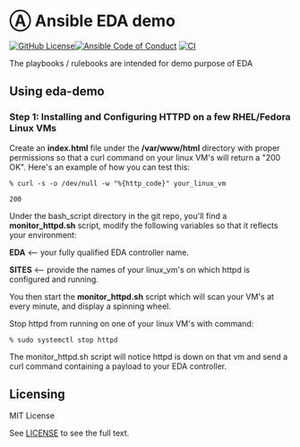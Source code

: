 # Ⓐ Ansible EDA demo


[![GitHub License](https://img.shields.io/github/license/daleroux/eda-demo)](https://github.com/daleroux/eda-demo/blob/main/LICENSE)[![Ansible Code of Conduct](https://img.shields.io/badge/Code%20of%20Conduct-Ansible-silver.svg)](https://docs.ansible.com/ansible/latest/community/code_of_conduct.html)
[![CI](https://github.com/daleroux/eda-demo/actions/workflows/main.yml/badge.svg)](https://github.com/daleroux/eda-demo/actions/workflows/main.yml)

The playbooks / rulebooks are intended for demo purpose of EDA

<!-- TODO| ## Code of Conduct

We follow the [Ansible Code of Conduct](https://docs.ansible.com/ansible/devel/community/code_of_conduct.html) in all our interactions within this project.

If you encounter abusive behavior, please refer to the [policy violations](https://docs.ansible.com/ansible/devel/community/code_of_conduct.html#policy-violations) section of the Code for information on how to raise a complaint.
-->

<!-- TODO| ## Maintenance

The current maintainers are listed in the [CODEOWNERS](https://github.com/daleroux/eda-demo/.github/CODEOWNERS)) file. If you have questions or need help, feel free to mention them in the proposals.

To learn how to maintain / become a maintainer of this collection, refer to the [Maintainer guidelines](MAINTAINING.md).
-->

<!-- TODO| ## Tested with Ansible
List the versions of Ansible the collection has been tested with.e
Must match what is in galaxy.yml.
-->

<!-- TODO| ## External requirements
List any external resources the collection depends on, for example minimum versions of an OS, libraries, or utilities.
Do not list other Ansible collections here.
-->

<!-- TODO| ## Supported connections (Optional)
If your collection supports only specific connection types (such as HTTPAPI, netconf, or others), list them here.
-->

<!-- TODO| ## Included content
Galaxy will eventually list the module docs within the UI, but until that is ready, you may need to either describe your plugins etc here, or point to an external docsite to cover that information.
-->

## Using eda-demo

### Step 1: Installing and Configuring HTTPD on a few RHEL/Fedora Linux VMs

Create an **index.html** file under the **/var/www/html** directory with proper permissions so that a curl command on your linux VM's will return a "200 OK". Here's an example of how you can test this:

`% curl -s -o /dev/null -w "%{http_code}" your_linux_vm`

`200` 

Under the bash_script directory in the git repo, you'll find a **monitor_httpd.sh** script, modify the following variables so that it reflects your environment:

**EDA**   <-- your fully qualified EDA controller name.

**SITES** <-- provide the names of your linux_vm's on which httpd is configured and running.  

You then start the **monitor_httpd.sh** script which will scan your VM's at every minute, and display a spinning wheel. 

Stop httpd from running on one of your linux VM's with command:

`% sudo systemctl stop httpd`

The monitor_httpd.sh script will notice httpd is down on that vm and send a curl command containing a payload to your EDA controller.

## Licensing

MIT License

See [LICENSE](https://spdx.org/licenses/MIT.html) to see the full text.
